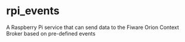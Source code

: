 # rpi_events
A Raspberry Pi service that can send data to the Fiware Orion Context Broker based on pre-defined events
